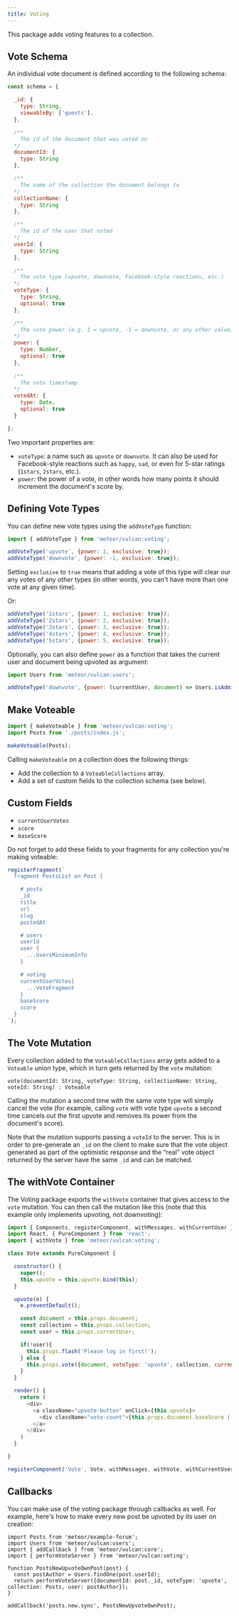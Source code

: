 ```yaml
---
title: Voting
---
```


This package adds voting features to a collection.

## Vote Schema

An individual vote document is defined according to the following schema:

```js
const schema = {

  _id: {
    type: String,
    viewableBy: ['guests'],
  },

  /**
    The id of the document that was voted on
  */
  documentId: {
    type: String
  },

  /**
    The name of the collection the document belongs to
  */
  collectionName: {
    type: String
  },

  /**
    The id of the user that voted
  */
  userId: {
    type: String
  },

  /**
    The vote type (upvote, downvote, Facebook-style reactions, etc.)
  */
  voteType: {
    type: String,
    optional: true
  },

  /**
    The vote power (e.g. 1 = upvote, -1 = downvote, or any other value)
  */
  power: {
    type: Number,
    optional: true
  },
  
  /**
    The vote timestamp
  */
  votedAt: {
    type: Date,
    optional: true
  }

};
```

Two important properties are:

- `voteType`: a name such as `upvote` or `downvote`. It can also be used for Facebook-style reactions such as `happy`, `sad`, or even for 5-star ratings (`1stars`, `2stars`, etc.).
- `power`: the power of a vote, in other words how many points it should increment the document's score by. 

## Defining Vote Types

You can define new vote types using the `addVoteType` function:

```js
import { addVoteType } from 'meteor/vulcan:voting';

addVoteType('upvote', {power: 1, exclusive: true});
addVoteType('downvote', {power: -1, exclusive: true});
```

Setting `exclusive` to `true` means that adding a vote of this type will clear our any votes of any *other* types (in other words, you can't have more than one vote at any given time).

Or: 

```js
addVoteType('1stars', {power: 1, exclusive: true});
addVoteType('2stars', {power: 2, exclusive: true});
addVoteType('3stars', {power: 3, exclusive: true});
addVoteType('4stars', {power: 4, exclusive: true});
addVoteType('5stars', {power: 5, exclusive: true});
```

Optionally, you can also define `power` as a function that takes the current user and document being upvoted as argument:

```js
import Users from 'meteor/vulcan:users';

addVoteType('downvote', {power: (currentUser, document) => Users.isAdmin(currentUser) ? 5 : 1});
```

## Make Voteable

```js
import { makeVoteable } from 'meteor/vulcan:voting';
import Posts from './posts/index.js';

makeVoteable(Posts);
```

Calling `makeVoteable` on a collection does the following things:

- Add the collection to a `VoteableCollections` array.
- Add a set of custom fields to the collection schema (see below).

## Custom Fields

- `currentUserVotes`
- `score`
- `baseScore`

Do not forget to add these fields to your fragments for any collection you're making voteable:

```js
registerFragment(`
  fragment PostsList on Post {

    # posts
    _id
    title
    url
    slug
    postedAt

    # users
    userId
    user {
      ...UsersMinimumInfo
    }

    # voting
    currentUserVotes{
      ...VoteFragment
    }
    baseScore
    score
  }
`);
```

## The Vote Mutation

Every collection added to the `VoteableCollections` array gets added to a `Voteable` union type, which in turn gets returned by the `vote` mutation:

```
vote(documentId: String, voteType: String, collectionName: String, voteId: String) : Voteable
```

Calling the mutation a second time with the same vote type will simply cancel the vote (for example, calling `vote` with vote type `upvote` a second time cancels out the first upvote and removes its power from the document's score). 

Note that the mutation supports passing a `voteId` to the server. This is in order to pre-generate an `_id` on the client to make sure that the vote object generated as part of the optimistic response and the “real” vote object returned by the server have the same `_id` and can be matched. 

## The withVote Container

The Voting package exports the `withVote` container that gives access to the `vote` mutation. You can then call the mutation like this (note that this example only implements upvoting, not downvoting):

```js
import { Components, registerComponent, withMessages, withCurrentUser } from 'meteor/vulcan:core';
import React, { PureComponent } from 'react';
import { withVote } from 'meteor/vulcan:voting';

class Vote extends PureComponent {

  constructor() {
    super();
    this.upvote = this.upvote.bind(this);
  }

  upvote(e) {
    e.preventDefault();

    const document = this.props.document;
    const collection = this.props.collection;
    const user = this.props.currentUser;

    if(!user){
      this.props.flash('Please log in first!');
    } else {
      this.props.vote({document, voteType: 'upvote', collection, currentUser: this.props.currentUser});
    } 
  }

  render() {
    return (
      <div>
        <a className="upvote-button" onClick={this.upvote}>
          <div className="vote-count">{this.props.document.baseScore || 0}</div>
        </a>
      </div>
    )
  }

}

registerComponent('Vote', Vote, withMessages, withVote, withCurrentUser);
```

## Callbacks

You can make use of the voting package through callbacks as well. For example, here's how to make every new post be upvoted by its user on creation: 

```
import Posts from 'meteor/example-forum';
import Users from 'meteor/vulcan:users';
import { addCallback } from 'meteor/vulcan:core';
import { performVoteServer } from 'meteor/vulcan:voting';

function PostsNewUpvoteOwnPost(post) {
  const postAuthor = Users.findOne(post.userId);
  return performVoteServer({documentId: post._id, voteType: 'upvote', collection: Posts, user: postAuthor});
}

addCallback('posts.new.sync', PostsNewUpvoteOwnPost);
```
